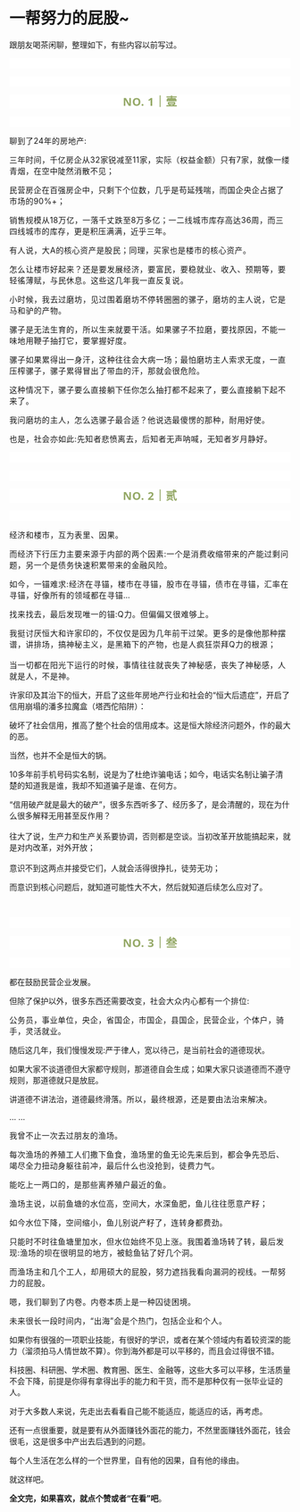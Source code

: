# 一帮努力的屁股~

<p style="visibility: visible;">跟朋友喝茶闲聊，整理如下，有些内容以前写过。</p><p style="outline: 0px;font-family: system-ui, -apple-system, BlinkMacSystemFont, &quot;Helvetica Neue&quot;, &quot;PingFang SC&quot;, &quot;Hiragino Sans GB&quot;, &quot;Microsoft YaHei UI&quot;, &quot;Microsoft YaHei&quot;, Arial, sans-serif;letter-spacing: 0.544px;white-space: normal;background-color: rgb(255, 255, 255);visibility: visible;"><br style="outline: 0px;visibility: visible;"></p><p style="outline: 0px;font-family: system-ui, -apple-system, BlinkMacSystemFont, &quot;Helvetica Neue&quot;, &quot;PingFang SC&quot;, &quot;Hiragino Sans GB&quot;, &quot;Microsoft YaHei UI&quot;, &quot;Microsoft YaHei&quot;, Arial, sans-serif;letter-spacing: 0.544px;white-space: normal;background-color: rgb(255, 255, 255);visibility: visible;"><br style="outline: 0px;visibility: visible;"></p><p style="outline: 0px;letter-spacing: 0.544px;white-space: normal;color: rgb(34, 34, 34);font-family: -apple-system-font, system-ui, &quot;Helvetica Neue&quot;, &quot;PingFang SC&quot;, &quot;Hiragino Sans GB&quot;, &quot;Microsoft YaHei UI&quot;, &quot;Microsoft YaHei&quot;, Arial, sans-serif;background-color: rgb(255, 255, 255);text-align: center;visibility: visible;"><span style="outline: 0px;font-weight: bold;line-height: 25px;color: rgb(149, 169, 103);font-size: 20px;visibility: visible;">NO. 1｜壹</span></p><p style="outline: 0px;letter-spacing: 0.544px;white-space: normal;color: rgb(34, 34, 34);font-family: -apple-system-font, system-ui, &quot;Helvetica Neue&quot;, &quot;PingFang SC&quot;, &quot;Hiragino Sans GB&quot;, &quot;Microsoft YaHei UI&quot;, &quot;Microsoft YaHei&quot;, Arial, sans-serif;background-color: rgb(255, 255, 255);text-align: center;visibility: visible;"><br style="visibility: visible;"></p><p style="visibility: visible;"><span style="background-color: transparent; caret-color: var(--weui-BRAND); letter-spacing: 0.034em; visibility: visible;">聊到了24年的房地产:</span></p><p style="visibility: visible;"><span style="background-color: transparent; caret-color: var(--weui-BRAND); letter-spacing: 0.034em; visibility: visible;">三年时间，千亿房企从32家锐减至11家，实际（权益金额）只有7家，就像一缕青烟，在空中陡然消散不见；</span></p><p style="visibility: visible;"><span style="background-color: transparent; caret-color: var(--weui-BRAND); letter-spacing: 0.034em; visibility: visible;">民营房企在百强房企中，只剩下个位数，几乎是苟延残喘，而</span><span style="background-color: transparent; letter-spacing: 0.034em; caret-color: var(--weui-BRAND); visibility: visible;">国企央企占据了市场的90%+；</span></p><p style="visibility: visible;"><span style="background-color: transparent; letter-spacing: 0.034em; caret-color: var(--weui-BRAND); visibility: visible;">销售规模从18万亿，一落千丈跌至8万多亿；一二线城市库存高达36周，而三四线城市的库存，更是积压满满，近乎三年。</span></p><p style="visibility: visible;"><span style="letter-spacing: 0.578px; visibility: visible;">有人说，大A的核心资产是股民；同理，买家也是楼市的核心资产。</span></p><p style="visibility: visible;"><span style="letter-spacing: 0.578px; visibility: visible;">怎么让楼市好起来？还是要发展经济，要富民，要稳就业、收入、预期等，要轻徭薄赋，与民休息。这些这几年我一直反复说。</span></p><p style="visibility: visible;"><span style="letter-spacing: 0.578px; visibility: visible;">小时候，我去过磨坊，见过围着磨坊不停转圈圈的骡子，磨坊的主人说，它是马和驴的产物。</span></p><p style="visibility: visible;"><span style="letter-spacing: 0.578px; visibility: visible;">骡子是无法生育的，所以生来就要干活。如果骡子不拉磨，要找原因，不能一味地用鞭子抽打它，要掌握好度。</span></p><p style="visibility: visible;"><span style="letter-spacing: 0.578px; visibility: visible;">骡子如果累得出一身汗，这种往往会大病一场；最怕磨坊主人索求无度，一直压榨骡子，骡子累得冒出了带血的汗，那就会很危险。</span></p><p style="visibility: visible;"><span style="letter-spacing: 0.578px; visibility: visible;">这种情况下，骡子要么直接躺下任你怎么抽打都不起来了，要么直接躺下起不来了。</span></p><p style="visibility: visible;"><span style="letter-spacing: 0.578px; visibility: visible;">我问磨坊的主人，怎么选骡子最合适？他说选最傻愣的那种，耐用好使。</span></p><p style="visibility: visible;"><span style="letter-spacing: 0.578px; visibility: visible;">也是，社会亦如此:先知者悲愤离去，后知者无声呐喊，无知者岁月静好。</span></p><p style="outline: 0px;font-family: system-ui, -apple-system, BlinkMacSystemFont, &quot;Helvetica Neue&quot;, &quot;PingFang SC&quot;, &quot;Hiragino Sans GB&quot;, &quot;Microsoft YaHei UI&quot;, &quot;Microsoft YaHei&quot;, Arial, sans-serif;letter-spacing: 0.544px;white-space: normal;background-color: rgb(255, 255, 255);visibility: visible;"><br style="outline: 0px;visibility: visible;"></p><p style="outline: 0px;font-family: system-ui, -apple-system, BlinkMacSystemFont, &quot;Helvetica Neue&quot;, &quot;PingFang SC&quot;, &quot;Hiragino Sans GB&quot;, &quot;Microsoft YaHei UI&quot;, &quot;Microsoft YaHei&quot;, Arial, sans-serif;letter-spacing: 0.544px;white-space: normal;background-color: rgb(255, 255, 255);visibility: visible;"><br></p><p style="outline: 0px;letter-spacing: 0.544px;white-space: normal;color: rgb(34, 34, 34);font-family: -apple-system-font, system-ui, &quot;Helvetica Neue&quot;, &quot;PingFang SC&quot;, &quot;Hiragino Sans GB&quot;, &quot;Microsoft YaHei UI&quot;, &quot;Microsoft YaHei&quot;, Arial, sans-serif;background-color: rgb(255, 255, 255);text-align: center;visibility: visible;"><span style="outline: 0px;font-weight: bold;line-height: 25px;color: rgb(149, 169, 103);font-size: 20px;visibility: visible;">NO. 2｜贰</span></p><p style="outline: 0px;letter-spacing: 0.544px;white-space: normal;color: rgb(34, 34, 34);font-family: -apple-system-font, system-ui, &quot;Helvetica Neue&quot;, &quot;PingFang SC&quot;, &quot;Hiragino Sans GB&quot;, &quot;Microsoft YaHei UI&quot;, &quot;Microsoft YaHei&quot;, Arial, sans-serif;background-color: rgb(255, 255, 255);text-align: center;visibility: visible;"><br></p><p><span style="letter-spacing: 0.578px;">经济和楼市，互为表里、因果。</span></p><p><span style="letter-spacing: 0.578px;">而经济下行压力主要来源于内部的两个因素:一个是消费收缩带来的产能过剩问题，另一个是债务快速积累带来的金融风险。</span></p><p><span style="letter-spacing: 0.578px;">如今，一锚难求:</span><span style="letter-spacing: 0.578px;background-color: transparent;caret-color: var(--weui-BRAND);">经济在寻锚，楼市在寻锚，股市在寻锚，债市在寻锚，汇率在寻锚，好像所有的领域都在寻锚…</span></p><p><span style="letter-spacing: 0.578px;background-color: transparent;caret-color: var(--weui-BRAND);">找来找去，最后发现唯一的锚:Q力。但偏偏又很难够上。</span></p><p><span style="letter-spacing: 0.578px;background-color: transparent;caret-color: var(--weui-BRAND);">我挺讨厌恒大和许家印的，不仅仅是因为几年前干过架。更多的是像他那种摆谱，讲排场，搞神秘主义，是黑箱下的产物，也是人疯狂崇拜Q力的根源；<br><br>当一切都在阳光下运行的时候，事情往往就丧失了神秘感，丧失了神秘感，人就是人，不是神。</span></p><p>许家印及其治下的恒大，开启了这些年房地产行业和社会的“恒大后遗症”，开启了信用崩塌的潘多拉魔盒（塔西佗陷阱）：</p><p>破坏了社会信用，推高了整个社会的信用成本。这是恒大除经济问题外，作的最大的恶。</p><p>当然，也并不全是恒大的锅。</p><p>10多年前手机号码实名制，说是为了杜绝诈骗电话；如今，电话实名制让骗子清楚的知道我是谁，我却不知道骗子是谁、在何方。</p><p>“信用破产就是最大的破产”，很多东西听多了、经历多了，是会清醒的，现在为什么很多解释无用甚至反作用？<br><br>往大了说，生产力和生产关系要协调，否则都是空谈。当初改革开放能搞起来，就是对内改革，对外开放；<br><br>意识不到这两点并接受它们，人就会活得很挣扎，徒劳无功；</p><p>而意识到核心问题后，就知道可能性大不大，然后就知道后续怎么应对了。</p><p><br></p><p style="outline: 0px;font-family: system-ui, -apple-system, BlinkMacSystemFont, &quot;Helvetica Neue&quot;, &quot;PingFang SC&quot;, &quot;Hiragino Sans GB&quot;, &quot;Microsoft YaHei UI&quot;, &quot;Microsoft YaHei&quot;, Arial, sans-serif;letter-spacing: 0.544px;white-space: normal;background-color: rgb(255, 255, 255);visibility: visible;"><br style="outline: 0px;visibility: visible;"></p><p style="outline: 0px;letter-spacing: 0.544px;white-space: normal;color: rgb(34, 34, 34);font-family: -apple-system-font, system-ui, &quot;Helvetica Neue&quot;, &quot;PingFang SC&quot;, &quot;Hiragino Sans GB&quot;, &quot;Microsoft YaHei UI&quot;, &quot;Microsoft YaHei&quot;, Arial, sans-serif;background-color: rgb(255, 255, 255);text-align: center;visibility: visible;"><span style="outline: 0px;font-weight: bold;line-height: 25px;color: rgb(149, 169, 103);font-size: 20px;visibility: visible;">NO. 3｜叁</span></p><p style="outline: 0px;letter-spacing: 0.544px;white-space: normal;color: rgb(34, 34, 34);font-family: -apple-system-font, system-ui, &quot;Helvetica Neue&quot;, &quot;PingFang SC&quot;, &quot;Hiragino Sans GB&quot;, &quot;Microsoft YaHei UI&quot;, &quot;Microsoft YaHei&quot;, Arial, sans-serif;background-color: rgb(255, 255, 255);text-align: center;visibility: visible;"><br></p><p>都在鼓励民营企业发展。</p><p>但除了保护以外，很多东西还需要改变，<span style="background-color: transparent;caret-color: var(--weui-BRAND);letter-spacing: 0.034em;">社会大众内心都有一个排位:</span></p><p><span style="background-color: transparent;caret-color: var(--weui-BRAND);letter-spacing: 0.034em;">公务员，事业单位，央企，省国企，市国企，县国企，民营企业，个体户，骑手，灵活就业。</span></p><p>随后这几年，我们慢慢发现:严于律人，宽以待己，是当前社会的道德现状。</p><p>如果大家不谈道德但大家都守规则，那道德自会生成；如果大家只谈道德而不遵守规则，那道德就只是放屁。</p><p>讲道德不讲法治，道德最终滑落。<span style="background-color: transparent;caret-color: var(--weui-BRAND);letter-spacing: 0.034em;">所以，最终根源，还是要由法治来解决。</span></p><p>… …</p><p><span style="background-color: transparent;letter-spacing: 0.034em;caret-color: var(--weui-BRAND);">我曾不止一次去过朋友的渔场。</span></p><p><span style="background-color: transparent;letter-spacing: 0.034em;caret-color: var(--weui-BRAND);">每次渔场的养殖工人们撒下鱼食，渔场里的鱼无论先来后到，都会争先恐后、竭尽全力扭动身躯往前冲，最后什么也没抢到，徒费力气。</span><br></p><p><span style="background-color: transparent;caret-color: var(--weui-BRAND);letter-spacing: 0.034em;">能吃上一两口的，是那些离养殖户最近的鱼。</span></p><p><span style="background-color: transparent;caret-color: var(--weui-BRAND);letter-spacing: 0.034em;">渔场主说，以前鱼塘的水位高，空间大，水深鱼肥，鱼儿往往愿意产籽；</span></p><p><span style="background-color: transparent;caret-color: var(--weui-BRAND);letter-spacing: 0.034em;">如今水位下降，空间缩小，鱼儿别说产籽了，连转身都费劲。</span></p><p><span style="background-color: transparent;caret-color: var(--weui-BRAND);letter-spacing: 0.034em;">只能时不时往鱼塘里加水，但水位始终不见上涨。我围着渔场转了转，最后发现:渔场的坝在很明显的地方，被鲶鱼钻了好几个洞。</span></p><p><span style="letter-spacing: 0.578px;">而渔场主和几个工人，却用硕大的屁股，努力遮挡我看向漏洞的视线。一帮努力的屁股。</span></p><p><span style="letter-spacing: 0.578px;">嗯，我们聊到了内卷。<span style="background-color: transparent;caret-color: var(--weui-BRAND);letter-spacing: 0.034em;">内卷本质上是一种囚徒困境。</span></span></p><p><span style="background-color: transparent;caret-color: var(--weui-BRAND);letter-spacing: 0.034em;">未来很长一段时间内，“出海”会是个热门，包括企业和个人。</span></p><p>如果你有很强的一项职业技能，有很好的学识，或者在某个领域内有着较资深的能力（溜须拍马人情世故不算）。你到海外都是可以平移的，而且会过得很不错。</p><p>科技圈、科研圈、学术圈、教育圈、医生、金融等，这些大多可以平移，生活质量不会下降，前提是你得有拿得出手的能力和干货，而不是那种仅有一张毕业证的人。</p><p>对于大多数人来说，先走出去看看自己能不能适应，能适应的话，再考虑。</p><p>还有一点很重要，就是要有从外面赚钱外面花的能力，不然里面赚钱外面花，钱会很毛，这是很多中产出去后遇到的问题。</p><p>每个人生活在怎么样的一个世界里，自有他的因果，自有他的缘由。</p><p>就这样吧。</p><p style="margin-bottom: 0px;"><span style="font-weight: bold;font-size: 14px;">全文完，如果喜欢，就点个赞或者“在看”吧</span>。</p><p style="display: none;"><mp-style-type data-value="3"></mp-style-type></p>